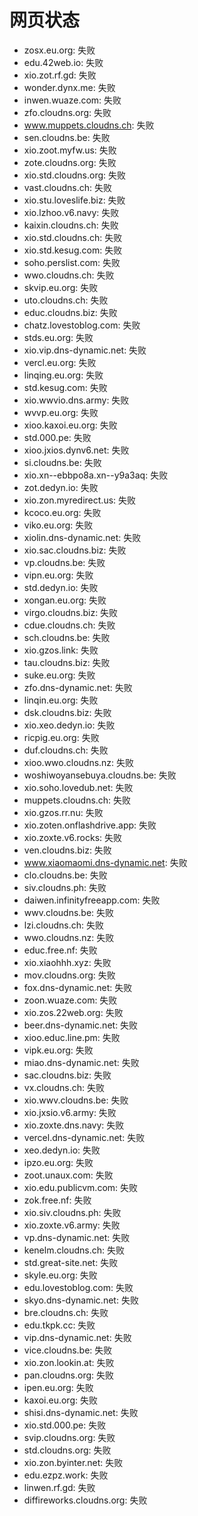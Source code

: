 # 网页状态
- zosx.eu.org: 失败
- edu.42web.io: 失败
- xio.zot.rf.gd: 失败
- wonder.dynx.me: 失败
- inwen.wuaze.com: 失败
- zfo.cloudns.org: 失败
- www.muppets.cloudns.ch: 失败
- sen.cloudns.be: 失败
- xio.zoot.myfw.us: 失败
- zote.cloudns.org: 失败
- xio.std.cloudns.org: 失败
- vast.cloudns.ch: 失败
- xio.stu.loveslife.biz: 失败
- xio.lzhoo.v6.navy: 失败
- kaixin.cloudns.ch: 失败
- xio.std.cloudns.ch: 失败
- xio.std.kesug.com: 失败
- soho.perslist.com: 失败
- wwo.cloudns.ch: 失败
- skvip.eu.org: 失败
- uto.cloudns.ch: 失败
- educ.cloudns.biz: 失败
- chatz.lovestoblog.com: 失败
- stds.eu.org: 失败
- xio.vip.dns-dynamic.net: 失败
- vercl.eu.org: 失败
- linqing.eu.org: 失败
- std.kesug.com: 失败
- xio.wwvio.dns.army: 失败
- wvvp.eu.org: 失败
- xioo.kaxoi.eu.org: 失败
- std.000.pe: 失败
- xioo.jxios.dynv6.net: 失败
- si.cloudns.be: 失败
- xio.xn--ebbpo8a.xn--y9a3aq: 失败
- zot.dedyn.io: 失败
- xio.zon.myredirect.us: 失败
- kcoco.eu.org: 失败
- viko.eu.org: 失败
- xiolin.dns-dynamic.net: 失败
- xio.sac.cloudns.biz: 失败
- vp.cloudns.be: 失败
- vipn.eu.org: 失败
- std.dedyn.io: 失败
- xongan.eu.org: 失败
- virgo.cloudns.biz: 失败
- cdue.cloudns.ch: 失败
- sch.cloudns.be: 失败
- xio.gzos.link: 失败
- tau.cloudns.biz: 失败
- suke.eu.org: 失败
- zfo.dns-dynamic.net: 失败
- linqin.eu.org: 失败
- dsk.cloudns.biz: 失败
- xio.xeo.dedyn.io: 失败
- ricpig.eu.org: 失败
- duf.cloudns.ch: 失败
- xioo.wwo.cloudns.nz: 失败
- woshiwoyansebuya.cloudns.be: 失败
- xio.soho.lovedub.net: 失败
- muppets.cloudns.ch: 失败
- xio.gzos.rr.nu: 失败
- xio.zoten.onflashdrive.app: 失败
- xio.zoxte.v6.rocks: 失败
- ven.cloudns.biz: 失败
- www.xiaomaomi.dns-dynamic.net: 失败
- clo.cloudns.be: 失败
- siv.cloudns.ph: 失败
- daiwen.infinityfreeapp.com: 失败
- wwv.cloudns.be: 失败
- lzi.cloudns.ch: 失败
- wwo.cloudns.nz: 失败
- educ.free.nf: 失败
- xio.xiaohhh.xyz: 失败
- mov.cloudns.org: 失败
- fox.dns-dynamic.net: 失败
- zoon.wuaze.com: 失败
- xio.zos.22web.org: 失败
- beer.dns-dynamic.net: 失败
- xioo.educ.line.pm: 失败
- vipk.eu.org: 失败
- miao.dns-dynamic.net: 失败
- sac.cloudns.biz: 失败
- vx.cloudns.ch: 失败
- xio.wwv.cloudns.be: 失败
- xio.jxsio.v6.army: 失败
- xio.zoxte.dns.navy: 失败
- vercel.dns-dynamic.net: 失败
- xeo.dedyn.io: 失败
- ipzo.eu.org: 失败
- zoot.unaux.com: 失败
- xio.edu.publicvm.com: 失败
- zok.free.nf: 失败
- xio.siv.cloudns.ph: 失败
- xio.zoxte.v6.army: 失败
- vp.dns-dynamic.net: 失败
- kenelm.cloudns.ch: 失败
- std.great-site.net: 失败
- skyle.eu.org: 失败
- edu.lovestoblog.com: 失败
- skyo.dns-dynamic.net: 失败
- bre.cloudns.ch: 失败
- edu.tkpk.cc: 失败
- vip.dns-dynamic.net: 失败
- vice.cloudns.be: 失败
- xio.zon.lookin.at: 失败
- pan.cloudns.org: 失败
- ipen.eu.org: 失败
- kaxoi.eu.org: 失败
- shisi.dns-dynamic.net: 失败
- xio.std.000.pe: 失败
- svip.cloudns.org: 失败
- std.cloudns.org: 失败
- xio.zon.byinter.net: 失败
- edu.ezpz.work: 失败
- linwen.rf.gd: 失败
- diffireworks.cloudns.org: 失败
